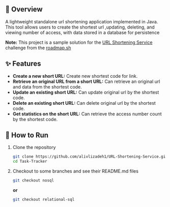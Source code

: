 ## 🎯 Overview

A lightweight standalone url shortening application implemented in Java. This tool allows users to create the shortest
url ,updating, deleting, and viewing number of access, with data stored in a database for persistence

**Note:** This project is a sample solution for
the [URL Shortening Service](https://roadmap.sh/projects/url-shortening-service) challenge
from the [roadmap.sh](https://roadmap.sh/)

## ✨ Features

- **Create a new short URL:** Create new shortest code for link.
- **Retrieve an original URL from a short URL:** Can retrieve an original url and data from the shortest code.
- **Update an existing short URL:** Can update original url by the shortest code.
- **Delete an existing short URL:** Can delete original url by the shortest code.
- **Get statistics on the short URL:** Can retrieve the access number count by the shortest code.

## 🚀 How to Run

1. Clone the repository
    ```bash
    git clone https://github.com/alivlizadeh1/URL-Shortening-Service.git
    cd Task-Tracker
    ```
2. Checkout to some branches and see their README.md files

   ```bash
   git checkout nosql
   ```

   **or**

   ```bash
   git checkout relational-sql
   ```
